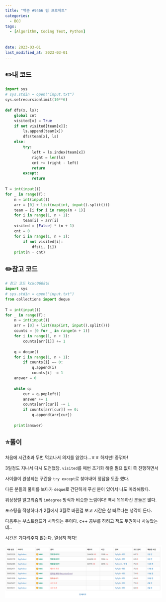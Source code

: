 ```yaml
---
title: "백준 #9466 텀 프로젝트"
categories:
  - BOJ
tags:
  - [Algorithm, Coding Test, Python]


date: 2023-03-01
last_modified_at: 2023-03-01
---
```

## :pencil2:내 코드

```python
import sys
# sys.stdin = open("input.txt")
sys.setrecursionlimit(10**6)

def dfs(x, ls):
    global cnt
    visited[x] = True
    if not visited[team[x]]:
        ls.append(team[x])
        dfs(team[x], ls)
    else:
        try:
            left = ls.index(team[x])
            right = len(ls)
            cnt += (right - left)
            return
        except:
            return

T = int(input())
for _ in range(T):
    n = int(input())
    arr = [0] + list(map(int, input().split()))
    team = [i for i in range(n + 1)]
    for i in range(1, n + 1):
        team[i] = arr[i]
    visited = [False] * (n + 1)
    cnt = 0
    for i in range(1, n + 1):
        if not visited[i]:
            dfs(i, [i])
    print(n - cnt)
```

## :pencil2:참고 코드

```python
# 참고 코드 kckc0608님
import sys
# sys.stdin = open("input.txt")
from collections import deque

T = int(input())
for _ in range(T):
    n = int(input())
    arr = [0] + list(map(int, input().split()))
    counts = [0 for _ in range(n + 1)]
    for i in range(1, n + 1):
        counts[arr[i]] += 1

    q = deque()
    for i in range(1, n + 1):
        if counts[i] == 0:
            q.append(i)
            counts[i] -= 1
    answer = 0

    while q:
        cur = q.popleft()
        answer += 1
        counts[arr[cur]] -= 1
        if counts[arr[cur]] == 0:
            q.append(arr[cur])

    print(answer)
```

## :star:풀이

처음에 시간초과 두번 먹고나서 의지를 잃었다...ㅎㅎ 하지만! 중꺾마!

3일정도 지나서 다시 도전했당. `visited`를 매번 초기화 해줄 필요 없이 쭉 진행하면서

사이클이 완성되는 구간을 `try except`로 찾아내어 정답을 도출 했다.

다른 분들의 풀이를 보다가 `deque`로 간단하게 푸신 분이 있어서 나도 따라해봤다.

위상정렬 알고리즘의 `indegree` 방식과 비슷한 느낌이다! 역시 똑똑하신 분들은 많다.

포스팅을 작성하다가 2월에서 3월로 바뀐걸 보고 시간은 참 빠르다는 생각이 든다.

다음주는 부스트캠프가 시작되는 주이다. c++ 공부를 하려고 책도 두권이나 사놓았는데..

시간은 기다려주지 않는다. 열심히 하자!

![9466](/assets/images/captured/9466.png)